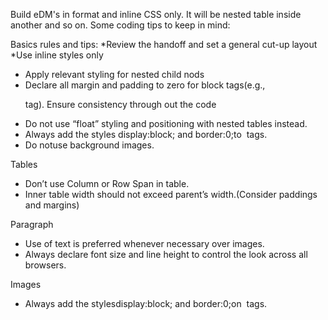 Build eDM's in format and inline CSS only. It will be nested table inside another and so on. Some coding tips to keep in mind:

Basics rules and tips:
*Review the handoff and set a general cut-up layout 
*Use inline styles only
* Apply relevant styling for nested child nods
* Declare all margin and padding to zero for block tags(e.g., <p> tag). Ensure consistency through out the code
* Do not use “float” styling and positioning with nested tables instead.
* Always add the styles display:block; and border:0;to <img> tags.
* Do notuse background images. 

Tables
* Don’t use Column or Row Span in table.
* Inner table width should not exceed parent’s width.(Consider paddings and margins)

Paragraph
* Use of text is preferred whenever necessary over images.
* Always declare font size and line height to control the look across all browsers.

Images
* Always add the stylesdisplay:block; and border:0;on <img> tags.




